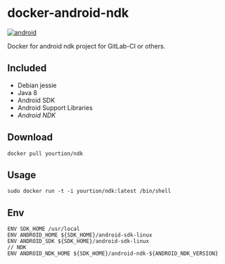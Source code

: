 # docker-android-ndk

[![android](http://dockeri.co/image/yourtion/ndk)](https://hub.docker.com/r/yourtion/ndk/)

Docker for android ndk project for GitLab-CI or others.

## Included

* Debian jessie
* Java 8
* Android SDK
* Android Support Libraries
* *Android NDK*

## Download

```shell
docker pull yourtion/ndk
```

## Usage

```shell
sudo docker run -t -i yourtion/ndk:latest /bin/shell
```

## Env

```shell
ENV SDK_HOME /usr/local
ENV ANDROID_HOME ${SDK_HOME}/android-sdk-linux
ENV ANDROID_SDK ${SDK_HOME}/android-sdk-linux
// NDK
ENV ANDROID_NDK_HOME ${SDK_HOME}/android-ndk-${ANDROID_NDK_VERSION}
```
